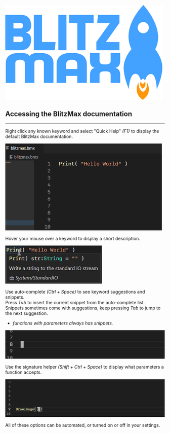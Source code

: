 ![BlitzMax Logo](../media/blitzmax_title.svg)

## Accessing the BlitzMax documentation
---
Right click any known keyword and select "Quick Help" _(F1)_ to display the default BlitzMax documentation.

![Quick Help](../media/quick_help.gif)

Hover your mouse over a keyword to display a short description.

![Help Hover](../media/help_hover.png)

Use auto-complete _(Ctrl + Space)_ to see keyword suggestions and snippets.\
Press _Tab_ to insert the current snippet from the auto-complete list.\
Snippets sometimes come with suggestions, keep pressing _Tab_ to jump to the next suggestion.
* _functions with parameters always has snippets._

![Auto Complete](../media/auto_complete.gif)

Use the signature helper _(Shift + Ctrl + Space)_ to display what parameters a function accepts.

![Signature Help](../media/signature_help.gif)

All of these options can be automated, or turned on or off in your settings.